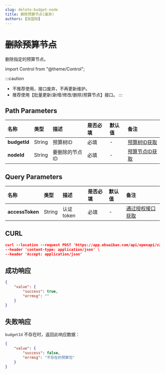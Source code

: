 ```yaml
---
slug: delete-budget-node
title: 删除预算节点(废弃)
authors: [张国阳]
---
```


# ~~删除预算节点~~
删除指定的预算节点。

import Control from "@theme/Control";

<Control
method="POST"
url="/api/openapi/v2/budgets/$`budgetId`/node/$`nodeId`/del"
/>

:::caution
- 不推荐使用，接口废弃，不再更新维护。
- 推荐使用【批量更新(新增/修改/删除)预算节点】接口。
:::

## Path Parameters

| 名称 | 类型 | 描述 | 是否必填 | 默认值 | 备注 |
| :--- | :--- | :--- | :--- |:--- | :--- |
| **budgetId** | String | 预算树ID      | 必填 | - | [预算树ID获取](/docs/open-api/budget/get-budget-list) |
| **nodeId**   | String | 要删除的节点ID | 必填 | - | [预算节点ID获取](/docs/open-api/budget/get-budget-details) |

## Query Parameters

| 名称 | 类型 | 描述 | 是否必填 | 默认值 | 备注 |
| :--- | :--- | :--- | :--- |:--- | :--- |
| **accessToken** | String | 认证token | 必填 | - | [通过授权接口获取](/docs/open-api/getting-started/auth) |

## CURL
```json
curl --location --request POST 'https://app.ekuaibao.com/api/openapi/v2/budgets/$u6wbqiMW0Yqo00/node/$1597314291146001/del?accessToken=f_kbtOJVVwdo00' \
--header 'content-type: application/json' \
--header 'Accept: application/json'
```

## 成功响应
```json
{
    "value": {
        "success": true,
        "errmsg": ""
    }
} 
```



## 失败响应
`budgetId` 不存在时，返回此响应数据：
```json
{
    "value": {
        "success": false,
        "errmsg": "不存在的预算包"
    }
}
```